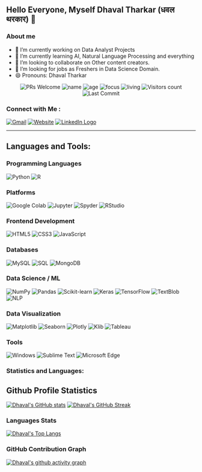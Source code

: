 ## Hello Everyone, Myself Dhaval Tharkar (धवल थरकार) 👋

### About me
- 🔭 I’m currently working on Data Analyst Projects
- 🌱 I’m currently learning AI, Natural Language Processing and everything
- 👯 I’m looking to collaborate on Other content creators.
- 🤔 I’m looking for jobs as Freshers in Data Science Domain. 
- 😄 Pronouns: Dhaval Tharkar

<p align="center">
  <img src="https://img.shields.io/badge/DTs-Welcome-white?style=flat&logo=github&color=87CEEB" alt="PRs Welcome">
  <img src="https://img.shields.io/badge/Name-Dhavltharkaaar-white?color=87CEEB" alt="name">
  <img src="https://img.shields.io/badge/Age-25-87CEEB" alt="age">
  <img src="https://img.shields.io/badge/Focus-Data_Science-87CEEB" alt="focus">
  <img src="https://img.shields.io/badge/Living-Thane-87CEEB" alt="living">
  <img src="https://komarev.com/ghpvc/?username=dhavltharkaaar&labelColor=black&label=Profile+Views&color=87CEEB" alt="Visitors count">
  <img src="https://img.shields.io/github/last-commit/dhavltharkaaar/dhavltharkaaar?logo=markdown&label=Last+Update&color=87CEEB" alt="Last Commit">
</p>


### Connect with Me :

[![Gmail](https://img.shields.io/badge/Gmail-dhavltharkaaar1699@gmail.com-D14836?logo=gmail&logoColor=white)](mailto:dhavltharkaaar1699@gmail.com)
[![Website](https://img.shields.io/badge/Website-202020?logo=About.me&logoColor=white)]()
[![LinkedIn Logo](https://upload.wikimedia.org/wikipedia/commons/0/01/LinkedIn_Logo_2013_2019.svg)](https://www.linkedin.com/in/dhavltharkaar)

---

## Languages and Tools:

### Programming Languages
![Python](https://img.shields.io/badge/Python-3776AB?logo=python&logoColor=white)
![R](https://img.shields.io/badge/R-276DC3?logo=r&logoColor=white)

### Platforms
![Google Colab](https://img.shields.io/badge/Colab-F9AB00?logo=googlecolab&logoColor=white)
![Jupyter](https://img.shields.io/badge/Jupyter-F37626?logo=jupyter&logoColor=white)
![Spyder](https://img.shields.io/badge/Spyder-FF0000?logo=spyderide&logoColor=white)
![RStudio](https://img.shields.io/badge/RStudio-75AADB?logo=rstudio&logoColor=white)

### Frontend Development
![HTML5](https://img.shields.io/badge/HTML5-E34F26?logo=html5&logoColor=white)
![CSS3](https://img.shields.io/badge/CSS3-1572B6?logo=css3&logoColor=white)
![JavaScript](https://img.shields.io/badge/JavaScript-F7DF1E?logo=javascript&logoColor=black)

### Databases
![MySQL](https://img.shields.io/badge/MySQL-4479A1?logo=mysql&logoColor=white)
![SQL](https://img.shields.io/badge/SQL-003B57?logo=postgresql&logoColor=white)
![MongoDB](https://img.shields.io/badge/MongoDB-47A248?logo=mongodb&logoColor=white)

### Data Science / ML
![NumPy](https://img.shields.io/badge/NumPy-013243?logo=numpy&logoColor=white)
![Pandas](https://img.shields.io/badge/Pandas-150458?logo=pandas&logoColor=white)
![Scikit-learn](https://img.shields.io/badge/Scikit--learn-F7931E?logo=scikitlearn&logoColor=white)
![Keras](https://img.shields.io/badge/Keras-D00000?logo=keras&logoColor=white)
![TensorFlow](https://img.shields.io/badge/TensorFlow-FF6F00?logo=tensorflow&logoColor=white)
![TextBlob](https://img.shields.io/badge/TextBlob-306998?logo=python&logoColor=white)
![NLP](https://img.shields.io/badge/NLP-Natural%20Language%20Processing-8E44AD)

### Data Visualization
![Matplotlib](https://img.shields.io/badge/Matplotlib-11557C?logo=matplotlib&logoColor=white)
![Seaborn](https://img.shields.io/badge/Seaborn-4C72B0?logo=python&logoColor=white)
![Plotly](https://img.shields.io/badge/Plotly-3F4F75?logo=plotly&logoColor=white)
![Klib](https://img.shields.io/badge/Klib-306998?logo=python&logoColor=white)
![Tableau](https://img.shields.io/badge/Tableau-E97627?logo=tableau&logoColor=white)

### Tools
![Windows](https://img.shields.io/badge/Windows-0078D6?logo=windows&logoColor=white)
![Sublime Text](https://img.shields.io/badge/Sublime_Text-FF9800?logo=sublimetext&logoColor=white)
![Microsoft Edge](https://img.shields.io/badge/Edge-0078D7?logo=microsoftedge&logoColor=white)

### Statistics and Languages:

## Github Profile Statistics
[![Dhaval's GitHub stats](https://github-readme-stats.vercel.app/api?username=dhavltharkaaar)](https://github.com/dhavltharkaaar/github-readme-stats) [![Dhaval's GitHub Streak](https://streak-stats.demolab.com/?user=dhavltharkaaar&theme=default)](https://git.io/streak-stats)

### Languages Stats

[![Dhaval's Top Langs](https://github-readme-stats.vercel.app/api/top-langs/?username=dhavltharkaaar&layout=compact&hide=jupyter%20notebook,hack)](https://github.com/dhavltharkaaar/github-readme-stats)

### GitHub Contribution Graph

[![Dhaval's github activity graph](https://github-readme-activity-graph.vercel.app/graph?username=dhavltharkaaar&theme=dracula)](https://github.com/dhavltharkaaar/github-readme-activity-graph)
